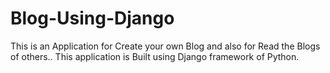 # Blog-Using-Django
This is an Application for Create your own Blog and also for Read the Blogs of others.. 
This application is Built using Django framework of Python.

